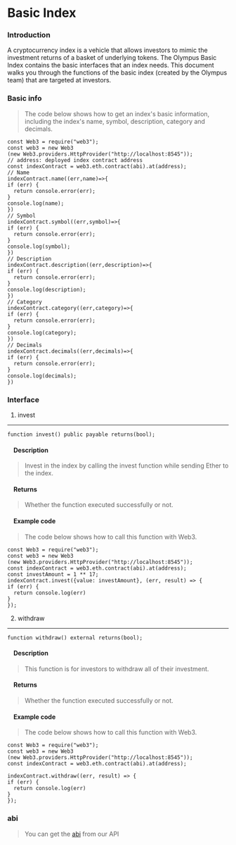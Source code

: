 Basic Index
===========

### Introduction

A cryptocurrency index is a vehicle that allows investors to mimic the investment returns of a basket of underlying tokens. The Olympus Basic Index contains the basic interfaces that an index needs. This document walks you through the functions of the basic index (created by the Olympus team) that are targeted at investors.

### Basic info

> The code below shows how to get an index's basic information, including the index's name, symbol, description, category and decimals.

``` {.sourceCode .javascript}
const Web3 = require("web3");
const web3 = new Web3
(new Web3.providers.HttpProvider("http://localhost:8545"));
// address: deployed index contract address
const indexContract = web3.eth.contract(abi).at(address);
// Name
indexContract.name((err,name)=>{
if (err) {
  return console.error(err);
}
console.log(name);
})
// Symbol
indexContract.symbol((err,symbol)=>{
if (err) {
  return console.error(err);
}
console.log(symbol);
})
// Description
indexContract.description((err,description)=>{
if (err) {
  return console.error(err);
}
console.log(description);
})
// Category
indexContract.category((err,category)=>{
if (err) {
  return console.error(err);
}
console.log(category);
})
// Decimals
indexContract.decimals((err,decimals)=>{
if (err) {
  return console.error(err);
}
console.log(decimals);
})
```

### Interface

1. invest
---------

``` {.sourceCode .javascript}
function invest() public payable returns(bool);
```

####  Description

> Invest in the index by calling the invest function while sending Ether to the index.

####  Returns

> Whether the function executed successfully or not.

####  Example code

> The code below shows how to call this function with Web3.

``` {.sourceCode .javascript}
const Web3 = require("web3");
const web3 = new Web3
(new Web3.providers.HttpProvider("http://localhost:8545"));
const indexContract = web3.eth.contract(abi).at(address);
const investAmount = 1 ** 17;
indexContract.invest({value: investAmount}, (err, result) => {
if (err) {
  return console.log(err)
}
});
```

2. withdraw
-----------

``` {.sourceCode .javascript}
function withdraw() external returns(bool);
```

####  Description

> This function is for investors to withdraw all of their investment.

####  Returns

> Whether the function executed successfully or not.

####  Example code

> The code below shows how to call this function with Web3.

``` {.sourceCode .javascript}
const Web3 = require("web3");
const web3 = new Web3
(new Web3.providers.HttpProvider("http://localhost:8545"));
const indexContract = web3.eth.contract(abi).at(address);

indexContract.withdraw((err, result) => {
if (err) {
  return console.log(err)
}
});
```

### abi

> You can get the [abi](../api.html) from our API
